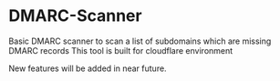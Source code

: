 # DMARC-Scanner

Basic DMARC scanner to scan a list of subdomains which are missing DMARC records
This tool is built for cloudflare environment

New features will be added in near future.
